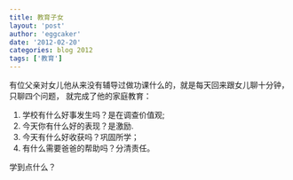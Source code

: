 ```yaml
---
title: 教育子女 
layout: 'post'
author: 'eggcaker'
date: '2012-02-20'
categories: blog 2012
tags: ['教育']
---
```



有位父亲对女儿他从来没有辅导过做功课什么的，就是每天回来跟女儿聊十分钟，只聊四个问题， 就完成了他的家庭教育：

  1. 学校有什么好事发生吗？是在调查价值观; 
  2. 今天你有什么好的表现？是激励. 
  3. 今天有什么好收获吗？巩固所学； 
  4. 有什么需要爸爸的帮助吗？分清责任。 

学到点什么？

